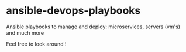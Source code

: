 # ansible-devops-playbooks
Ansible playbooks to manage and deploy: microservices, servers (vm's) and much more

Feel free to look around !
